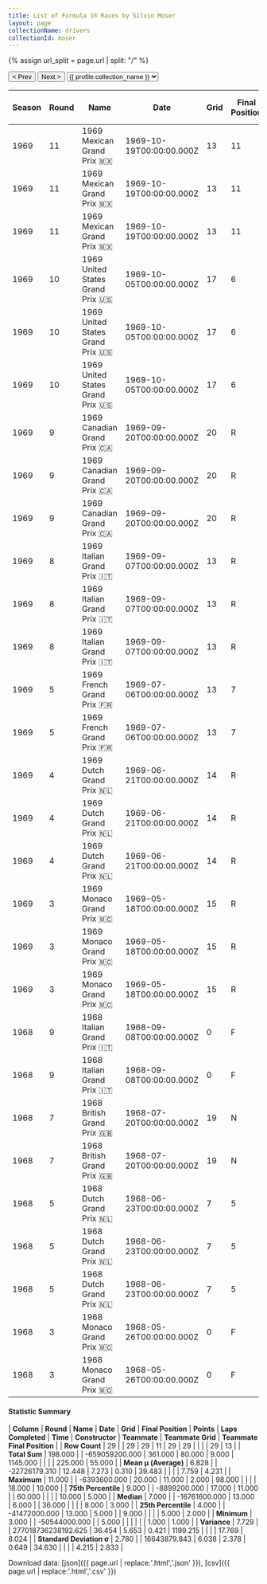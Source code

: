 ```yaml
---
title: List of Formula 1® Races by Silvio Moser
layout: page
collectionName: drivers
collectionId: moser
---
```


{% assign url_split = page.url | split: "/" %}
<div id="collection-navigation">
<button onclick="selector.options[selector.selectedIndex-1].value && (window.location = selector.options[selector.selectedIndex-1].value);">&lt; Prev</button>
<button onclick="selector.options[selector.selectedIndex+1].value && (window.location = selector.options[selector.selectedIndex+1].value);">Next &gt;</button>
<select id="selector" onchange="this.options[this.selectedIndex].value && (window.location = this.options[this.selectedIndex].value);">
  {% for collectionId in site.data[page.collectionName].refs %}
    {% if collectionId == page.collectionId %}
      {% assign selected = "selected" %}
    {% else %}
      {% assign selected = "" %}
    {% endif %}
    {% assign profile = site.data[page.collectionName][collectionId].profile %}
    <option value="/f1/{{ page.collectionName }}/{{ collectionId }}/{{ url_split[4] }}" {{ selected }}>{{ profile.collection_name }}</option>
  {% endfor %}
</select>
</div>

| Season | Round | Name | Date | Grid | Final Position | Points | Laps Completed | Time | Constructor | Teammate | Teammate Grid | Teammate Final Position |
|--|--|--|--|--|--|--|--|--|--|--|--|--|
| 1969 | 11 | 1969 Mexican Grand Prix 🇲🇽 | 1969-10-19T00:00:00.000Z | 13 | 11 | 0.0 | 60 |   | Brabham-Ford 🇬🇧 | [Jacky Ickx 🇧🇪](/f1/drivers/ickx) | 2 | 2 |
| 1969 | 11 | 1969 Mexican Grand Prix 🇲🇽 | 1969-10-19T00:00:00.000Z | 13 | 11 | 0.0 | 60 |   | Brabham-Ford 🇬🇧 | [Jack Brabham 🇦🇺](/f1/drivers/jack_brabham) | 1 | 3 |
| 1969 | 11 | 1969 Mexican Grand Prix 🇲🇽 | 1969-10-19T00:00:00.000Z | 13 | 11 | 0.0 | 60 |   | Brabham-Ford 🇬🇧 | [Piers Courage 🇬🇧](/f1/drivers/courage) | 9 | 10 |
| 1969 | 10 | 1969 United States Grand Prix 🇺🇸 | 1969-10-05T00:00:00.000Z | 17 | 6 | 1.0 | 98 |   | Brabham-Ford 🇬🇧 | [Piers Courage 🇬🇧](/f1/drivers/courage) | 9 | 2 |
| 1969 | 10 | 1969 United States Grand Prix 🇺🇸 | 1969-10-05T00:00:00.000Z | 17 | 6 | 1.0 | 98 |   | Brabham-Ford 🇬🇧 | [Jack Brabham 🇦🇺](/f1/drivers/jack_brabham) | 18 | 4 |
| 1969 | 10 | 1969 United States Grand Prix 🇺🇸 | 1969-10-05T00:00:00.000Z | 17 | 6 | 1.0 | 98 |   | Brabham-Ford 🇬🇧 | [Jacky Ickx 🇧🇪](/f1/drivers/ickx) | 8 | R |
| 1969 | 9 | 1969 Canadian Grand Prix 🇨🇦 | 1969-09-20T00:00:00.000Z | 20 | R | 0.0 | 0 |   | Brabham-Ford 🇬🇧 | [Jacky Ickx 🇧🇪](/f1/drivers/ickx) | 1 | 1 |
| 1969 | 9 | 1969 Canadian Grand Prix 🇨🇦 | 1969-09-20T00:00:00.000Z | 20 | R | 0.0 | 0 |   | Brabham-Ford 🇬🇧 | [Jack Brabham 🇦🇺](/f1/drivers/jack_brabham) | 6 | 2 |
| 1969 | 9 | 1969 Canadian Grand Prix 🇨🇦 | 1969-09-20T00:00:00.000Z | 20 | R | 0.0 | 0 |   | Brabham-Ford 🇬🇧 | [Piers Courage 🇬🇧](/f1/drivers/courage) | 10 | R |
| 1969 | 8 | 1969 Italian Grand Prix 🇮🇹 | 1969-09-07T00:00:00.000Z | 13 | R | 0.0 | 9 |   | Brabham-Ford 🇬🇧 | [Piers Courage 🇬🇧](/f1/drivers/courage) | 4 | 5 |
| 1969 | 8 | 1969 Italian Grand Prix 🇮🇹 | 1969-09-07T00:00:00.000Z | 13 | R | 0.0 | 9 |   | Brabham-Ford 🇬🇧 | [Jacky Ickx 🇧🇪](/f1/drivers/ickx) | 15 | 10 |
| 1969 | 8 | 1969 Italian Grand Prix 🇮🇹 | 1969-09-07T00:00:00.000Z | 13 | R | 0.0 | 9 |   | Brabham-Ford 🇬🇧 | [Jack Brabham 🇦🇺](/f1/drivers/jack_brabham) | 7 | R |
| 1969 | 5 | 1969 French Grand Prix 🇫🇷 | 1969-07-06T00:00:00.000Z | 13 | 7 | 0.0 | 36 |   | Brabham-Ford 🇬🇧 | [Jacky Ickx 🇧🇪](/f1/drivers/ickx) | 4 | 3 |
| 1969 | 5 | 1969 French Grand Prix 🇫🇷 | 1969-07-06T00:00:00.000Z | 13 | 7 | 0.0 | 36 |   | Brabham-Ford 🇬🇧 | [Piers Courage 🇬🇧](/f1/drivers/courage) | 11 | R |
| 1969 | 4 | 1969 Dutch Grand Prix 🇳🇱 | 1969-06-21T00:00:00.000Z | 14 | R | 0.0 | 54 |   | Brabham-Ford 🇬🇧 | [Jacky Ickx 🇧🇪](/f1/drivers/ickx) | 5 | 5 |
| 1969 | 4 | 1969 Dutch Grand Prix 🇳🇱 | 1969-06-21T00:00:00.000Z | 14 | R | 0.0 | 54 |   | Brabham-Ford 🇬🇧 | [Jack Brabham 🇦🇺](/f1/drivers/jack_brabham) | 8 | 6 |
| 1969 | 4 | 1969 Dutch Grand Prix 🇳🇱 | 1969-06-21T00:00:00.000Z | 14 | R | 0.0 | 54 |   | Brabham-Ford 🇬🇧 | [Piers Courage 🇬🇧](/f1/drivers/courage) | 9 | R |
| 1969 | 3 | 1969 Monaco Grand Prix 🇲🇨 | 1969-05-18T00:00:00.000Z | 15 | R | 0.0 | 15 |   | Brabham-Ford 🇬🇧 | [Piers Courage 🇬🇧](/f1/drivers/courage) | 9 | 2 |
| 1969 | 3 | 1969 Monaco Grand Prix 🇲🇨 | 1969-05-18T00:00:00.000Z | 15 | R | 0.0 | 15 |   | Brabham-Ford 🇬🇧 | [Jacky Ickx 🇧🇪](/f1/drivers/ickx) | 7 | R |
| 1969 | 3 | 1969 Monaco Grand Prix 🇲🇨 | 1969-05-18T00:00:00.000Z | 15 | R | 0.0 | 15 |   | Brabham-Ford 🇬🇧 | [Jack Brabham 🇦🇺](/f1/drivers/jack_brabham) | 8 | R |
| 1968 | 9 | 1968 Italian Grand Prix 🇮🇹 | 1968-09-08T00:00:00.000Z | 0 | F | 0.0 | 0 |   | Brabham-Repco 🇬🇧 | [Jack Brabham 🇦🇺](/f1/drivers/jack_brabham) | 16 | R |
| 1968 | 9 | 1968 Italian Grand Prix 🇮🇹 | 1968-09-08T00:00:00.000Z | 0 | F | 0.0 | 0 |   | Brabham-Repco 🇬🇧 | [Jochen Rindt 🇦🇹](/f1/drivers/rindt) | 10 | R |
| 1968 | 7 | 1968 British Grand Prix 🇬🇧 | 1968-07-20T00:00:00.000Z | 19 | N | 0.0 | 52 |   | Brabham-Repco 🇬🇧 | [Jochen Rindt 🇦🇹](/f1/drivers/rindt) | 5 | R |
| 1968 | 7 | 1968 British Grand Prix 🇬🇧 | 1968-07-20T00:00:00.000Z | 19 | N | 0.0 | 52 |   | Brabham-Repco 🇬🇧 | [Jack Brabham 🇦🇺](/f1/drivers/jack_brabham) | 8 | R |
| 1968 | 5 | 1968 Dutch Grand Prix 🇳🇱 | 1968-06-23T00:00:00.000Z | 7 | 5 | 2.0 | 87 |   | Brabham-Repco 🇬🇧 | [Dan Gurney 🇺🇸](/f1/drivers/gurney) | 12 | R |
| 1968 | 5 | 1968 Dutch Grand Prix 🇳🇱 | 1968-06-23T00:00:00.000Z | 7 | 5 | 2.0 | 87 |   | Brabham-Repco 🇬🇧 | [Jochen Rindt 🇦🇹](/f1/drivers/rindt) | 2 | R |
| 1968 | 5 | 1968 Dutch Grand Prix 🇳🇱 | 1968-06-23T00:00:00.000Z | 7 | 5 | 2.0 | 87 |   | Brabham-Repco 🇬🇧 | [Jack Brabham 🇦🇺](/f1/drivers/jack_brabham) | 4 | R |
| 1968 | 3 | 1968 Monaco Grand Prix 🇲🇨 | 1968-05-26T00:00:00.000Z | 0 | F | 0.0 | 0 |   | Brabham-Repco 🇬🇧 | [Jochen Rindt 🇦🇹](/f1/drivers/rindt) | 5 | R |
| 1968 | 3 | 1968 Monaco Grand Prix 🇲🇨 | 1968-05-26T00:00:00.000Z | 0 | F | 0.0 | 0 |   | Brabham-Repco 🇬🇧 | [Jack Brabham 🇦🇺](/f1/drivers/jack_brabham) | 12 | R |

#### Statistic Summary

| **Column** | **Round** | **Name** | **Date** | **Grid** | **Final Position** | **Points** | **Laps Completed** | **Time** | **Constructor** | **Teammate** | **Teammate Grid** | **Teammate Final Position** |
| **Row Count** | 29 |  | 29 | 29 | 11 | 29 | 29 |  |  |  | 29 | 13 |
| **Total Sum** | 198.000 |  | -659059200.000 | 361.000 | 80.000 | 9.000 | 1145.000 |  |  |  | 225.000 | 55.000 |
| **Mean μ (Average)** | 6.828 |  | -22726179.310 | 12.448 | 7.273 | 0.310 | 39.483 |  |  |  | 7.759 | 4.231 |
| **Maximum** | 11.000 |  | -6393600.000 | 20.000 | 11.000 | 2.000 | 98.000 |  |  |  | 18.000 | 10.000 |
| **75th Percentile** | 9.000 |  | -8899200.000 | 17.000 | 11.000 |  | 60.000 |  |  |  | 10.000 | 5.000 |
| **Median** | 7.000 |  | -16761600.000 | 13.000 | 6.000 |  | 36.000 |  |  |  | 8.000 | 3.000 |
| **25th Percentile** | 4.000 |  | -41472000.000 | 13.000 | 5.000 |  | 9.000 |  |  |  | 5.000 | 2.000 |
| **Minimum** | 3.000 |  | -50544000.000 |  | 5.000 |  |  |  |  |  | 1.000 | 1.000 |
| **Variance** | 7.729 |  | 277018736238192.625 | 36.454 | 5.653 | 0.421 | 1199.215 |  |  |  | 17.769 | 8.024 |
| **Standard Deviation σ** | 2.780 |  | 16643879.843 | 6.038 | 2.378 | 0.649 | 34.630 |  |  |  | 4.215 | 2.833 |

Download data: [json]({{ page.url | replace:'.html','.json' }}), [csv]({{ page.url | replace:'.html','.csv' }})
